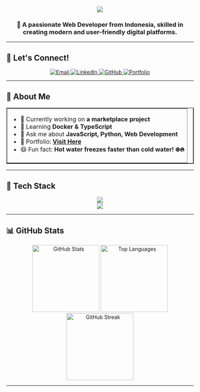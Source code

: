 <h1 align="center">
    <img src="https://readme-typing-svg.herokuapp.com/?font=Poppins&size=35&center=true&vCenter=true&width=500&height=70&duration=4000&lines=Hi+There!+🖕;+I'm+Rafli+Septyo+Kurniawan!;" />
</h1>

<h3 align="center">
    🚀 A passionate Web Developer from Indonesia, skilled in creating modern and user-friendly digital platforms.
</h3>

---

## 🎯 Let's Connect!
<p align="center">
    <a href="https://mail.google.com/mail/?view=cm&to=rafliseptyok03@gmail.com" target="_blank">
        <img src="https://img.shields.io/badge/Gmail-EA4335?style=for-the-badge&logo=gmail&logoColor=white" alt="Email" />
    </a>
    <a href="https://www.linkedin.com/in/rafli-septyo-kurniawan-713362345" target="_blank">
        <img src="https://img.shields.io/badge/LinkedIn-0077B5?style=for-the-badge&logo=linkedin&logoColor=white" alt="LinkedIn" />
    </a>
    <a href="https://github.com/RazorX91" target="_blank">
        <img src="https://img.shields.io/badge/GitHub-181717?style=for-the-badge&logo=github&logoColor=white" alt="GitHub" />
    </a>
    <a href="https://RazorX91.github.io/portfolio-personal/" target="_blank">
        <img src="https://img.shields.io/badge/Portfolio-FF5722?style=for-the-badge&logo=react&logoColor=white" alt="Portfolio" />
    </a>
</p>

---

## 🌟 About Me  
<p align="center">
  <table border="2" width="60%" align="center">
    <tr>
      <td>
        <ul>
          <li> 🔭 Currently working on <b>a marketplace project</b> </li>
          <li> 🌱 Learning <b>Docker & TypeScript</b> </li>
          <li> 💬 Ask me about <b>JavaScript, Python, Web Development</b> </li>
          <li> 🎯 Portfolio: <a href="https://RazorX91.github.io/portfolio-personal/" target="_blank"><b>Visit Here</b></a> </li>
          <li> 😄 Fun fact: <b>Hot water freezes faster than cold water! ❄️🔥</b> </li>
        </ul>
      </td>
    </tr>
  </table>
</p>

---

## 🚀 Tech Stack
<p align="center">
    <img src="https://skillicons.dev/icons?i=react,bootstrap,html,css,tailwind,git,github,vscode,figma,laravel" />
    <br>
    <img src="https://skillicons.dev/icons?i=dart,flutter,nodejs,javascript,typescript,python,php,nextjs,mysql,mongodb,java,cpp" />
</p>

---

## 📊 GitHub Stats
<p align="center">
  <img src="https://github-readme-stats.vercel.app/api?username=RazorX91&show_icons=true&theme=tokyonight&hide_border=true" alt="GitHub Stats" height="180em" />
  <img src="https://github-readme-stats.vercel.app/api/top-langs/?username=RazorX91&layout=compact&theme=tokyonight&hide_border=true" alt="Top Languages" height="180em" />
  <img src="https://streak-stats.demolab.com?user=RazorX91&theme=tokyonight&hide_border=true" alt="GitHub Streak" height="180em" />
</p>

---


